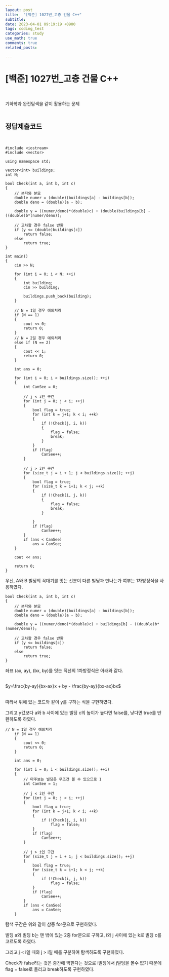 ```yaml
---
layout: post
title:  "[백준] 1027번_고층 건물 C++"
subtitle:   
date: 2023-04-01 09:19:19 +0900
tags: coding_test
categories: study
use_math: true
comments: true
related_posts:

---
```


# [백준] 1027번_고층 건물 C++<br/>
<br/>

기하학과 완전탐색을 같이 활용하는 문제<br/>
<br/>

## 정답제출코드<br/>
<br/>

```
#include <iostream>
#include <vector>

using namespace std;

vector<int> buildings;
int N;

bool Check(int a, int b, int c)
{
    // 분자와 분모
    double numer = (double)(buildings[a] - buildings[b]);
    double deno = (double)(a - b);

    double y = ((numer/deno)*(double)c) + (double)buildings[b] - ((double)b*(numer/deno));

    // 교차할 경우 false 반환
    if (y <= (double)buildings[c])
        return false;
    else
        return true;
}

int main()
{
    cin >> N;

    for (int i = 0; i < N; ++i)
    {
        int building;
        cin >> building;

        buildings.push_back(building);
    }

    // N = 1일 경우 예외처리
    if (N == 1)
    {
        cout << 0;
        return 0;
    }
    // N = 2일 경우 예외처리
    else if (N == 2)
    {
        cout << 1;
        return 0;
    }

    int ans = 0;
    
    for (int i = 0; i < buildings.size(); ++i)
    {
        int CanSee = 0;

        // j < i인 구간
        for (int j = 0; j < i; ++j)
        {
            bool flag = true;
            for (int k = j+1; k < i; ++k)
            {
                if (!Check(j, i, k))
                {
                    flag = false;
                    break;
                }
            }
            if (flag)
                CanSee++;
        }

        // j > i인 구간
        for (size_t j = i + 1; j < buildings.size(); ++j)
        {
            bool flag = true;
            for (size_t k = i+1; k < j; ++k)
            {
                if (!Check(i, j, k))
                {
                    flag = false;
                    break;
                }
                    
            }
            if (flag)
                CanSee++;
        }
        if (ans < CanSee)
            ans = CanSee;
    }

    cout << ans;

    return 0;
}
```

우선, A와 B 빌딩의 꼭대기를 잇는 선분이 다른 빌딩과 만나는가 여부는 1차방정식을 사용하였다.<br/>

```
bool Check(int a, int b, int c)
{
    // 분자와 분모
    double numer = (double)(buildings[a] - buildings[b]);
    double deno = (double)(a - b);

    double y = ((numer/deno)*(double)c) + buildings[b] - ((double)b*(numer/deno));

    // 교차할 경우 false 반환
    if (y <= buildings[c])
        return false;
    else
        return true;
}
```

좌표 (ax, ay), (bx, by)를 잇는 직선의 1차방정식은 아래와 같다.<br/>
<br/>

$y=\frac{by-ay}{bx-ax}x + by - \frac{by-ay}{bx-ax}bx$

<br/>
따라서 위에 있는 코드와 같이 y를 구하는 식을 구현하였다.<br/>

그리고 y값보다 a와 b 사이에 있는 빌딩 c의 높이가 높다면 false를, 낮다면 true를 반환하도록 하였다.<br/>

```
// N = 1일 경우 예외처리
    if (N == 1)
    {
        cout << 0;
        return 0;
    }

    int ans = 0;
    
    for (int i = 0; i < buildings.size(); ++i)
    {
        // 마주보는 빌딩은 무조건 볼 수 있으므로 1
        int CanSee = 1;

        // j < i인 구간
        for (int j = 0; j < i; ++j)
        {
            bool flag = true;
            for (int k = j+1; k < i; ++k)
            {
                if (!Check(j, i, k))
                    flag = false;
            }
            if (flag)
                CanSee++;
        }

        // j > i인 구간
        for (size_t j = i + 1; j < buildings.size(); ++j)
        {
            bool flag = true;
            for (size_t k = i+1; k < j; ++k)
            {
                if (!Check(i, j, k))
                    flag = false;
            }
            if (flag)
                CanSee++;
        }
        if (ans < CanSee)
            ans = CanSee;
    }
```

탐색 구간은 위와 같이 삼중 for문으로 구현하였다.<br/>

빌딩 a와 빌딩 b는 맨 밖에 있는 2중 for문으로 구하고, i와 j 사이에 있는 k로 빌딩 c를 고르도록 하였다.<br/>

그리고 j < i일 때와 j > i일 때를 구분하여 탐색하도록 구현하였다.<br/>

Check가 false라는 것은 중간에 막힌다는 것으로 i빌딩에서 j빌딩을 볼수 없기 때문에 flag = false로 돌리고 break하도록 구현하였다.<br/>